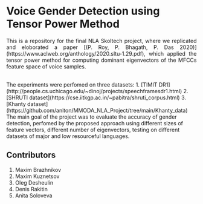 # Voice Gender Detection using Tensor Power Method
<p align="justify">
This is a repository for the final NLA Skoltech project, where we replicated and eloborated a paper [(P. Roy, P. Bhagath, P. Das 2020)](https://www.aclweb.org/anthology/2020.sltu-1.29.pdf), which applied the tensor power method for computing dominant eigenvectors of the MFCCs feature space of voice samples.
  </p>
<br>
The experiments were perfomed on three datasets: 
1. [TIMIT DR1](http://people.cs.uchicago.edu/~dinoj/projects/speechframesdr1.html)
2. [SHRUTI dataset](https://cse.iitkgp.ac.in/~pabitra/shruti_corpus.html)
3. [Khanty dataset](https://github.com/aniton/MMODA_NLA_Project/tree/main/Khanty_data)
<br>
The main goal of the project was to evaluate the accuracy of gender detection, perfomed by the proposed approach using different sizes of feature vectors, different number of eigenvectors, testing on different datasets of major and low resourceful languages.

## Contributors
1. Maxim Brazhnikov 
2. Maxim Kuznetsov
3. Oleg Desheulin
4. Denis Rakitin
5. Anita Soloveva

